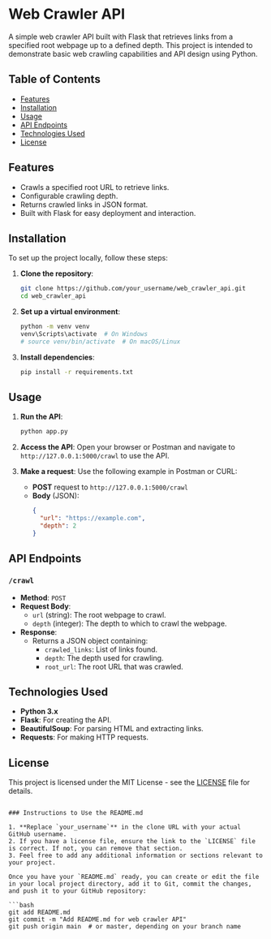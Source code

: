 # Web Crawler API

A simple web crawler API built with Flask that retrieves links from a specified root webpage up to a defined depth. This project is intended to demonstrate basic web crawling capabilities and API design using Python.

## Table of Contents

- [Features](#features)
- [Installation](#installation)
- [Usage](#usage)
- [API Endpoints](#api-endpoints)
- [Technologies Used](#technologies-used)
- [License](#license)

## Features

- Crawls a specified root URL to retrieve links.
- Configurable crawling depth.
- Returns crawled links in JSON format.
- Built with Flask for easy deployment and interaction.

## Installation

To set up the project locally, follow these steps:

1. **Clone the repository**:
   ```bash
   git clone https://github.com/your_username/web_crawler_api.git
   cd web_crawler_api
   ```

2. **Set up a virtual environment**:
   ```bash
   python -m venv venv
   venv\Scripts\activate  # On Windows
   # source venv/bin/activate  # On macOS/Linux
   ```

3. **Install dependencies**:
   ```bash
   pip install -r requirements.txt
   ```

## Usage

1. **Run the API**:
   ```bash
   python app.py
   ```

2. **Access the API**: Open your browser or Postman and navigate to `http://127.0.0.1:5000/crawl` to use the API.

3. **Make a request**: Use the following example in Postman or CURL:
   - **POST** request to `http://127.0.0.1:5000/crawl`
   - **Body** (JSON):
     ```json
     {
       "url": "https://example.com",
       "depth": 2
     }
     ```

## API Endpoints

### `/crawl`
- **Method**: `POST`
- **Request Body**:
  - `url` (string): The root webpage to crawl.
  - `depth` (integer): The depth to which to crawl the webpage.
- **Response**:
  - Returns a JSON object containing:
    - `crawled_links`: List of links found.
    - `depth`: The depth used for crawling.
    - `root_url`: The root URL that was crawled.

## Technologies Used

- **Python 3.x**
- **Flask**: For creating the API.
- **BeautifulSoup**: For parsing HTML and extracting links.
- **Requests**: For making HTTP requests.

## License

This project is licensed under the MIT License - see the [LICENSE](LICENSE) file for details.

```

### Instructions to Use the README.md

1. **Replace `your_username`** in the clone URL with your actual GitHub username.
2. If you have a license file, ensure the link to the `LICENSE` file is correct. If not, you can remove that section.
3. Feel free to add any additional information or sections relevant to your project.

Once you have your `README.md` ready, you can create or edit the file in your local project directory, add it to Git, commit the changes, and push it to your GitHub repository:

```bash
git add README.md
git commit -m "Add README.md for web crawler API"
git push origin main  # or master, depending on your branch name
```
